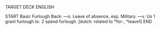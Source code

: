 TARGET DECK
ENGLISH

START
Basic
Furlough
Back: —n. Leave of absence, esp. Military. —v. Us 1 grant furlough to. 2 spend furlough. [dutch: related to *for-, *leave1]
END
